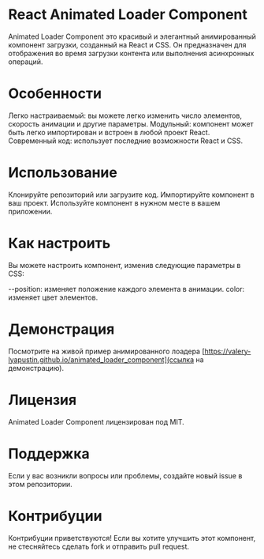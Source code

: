 # React Animated Loader Component 
Animated Loader Component это красивый и элегантный анимированный компонент загрузки, созданный на React и CSS. Он предназначен для отображения во время загрузки контента или выполнения асинхронных операций.

# Особенности
Легко настраиваемый: вы можете легко изменить число элементов, скорость анимации и другие параметры.
Модульный: компонент может быть легко импортирован и встроен в любой проект React.
Современный код: использует последние возможности React и CSS.

# Использование
Клонируйте репозиторий или загрузите код.
Импортируйте компонент в ваш проект.
Используйте компонент <Loader /> в нужном месте в вашем приложении.

# Как настроить
Вы можете настроить компонент, изменив следующие параметры в CSS:

--position: изменяет положение каждого элемента в анимации.
color: изменяет цвет элементов.

# Демонстрация
Посмотрите на живой пример анимированного лоадера [https://valery-lyapustin.github.io/animated_loader_component](ссылка на демонстрацию).

# Лицензия
Animated Loader Component лицензирован под MIT.

# Поддержка
Если у вас возникли вопросы или проблемы, создайте новый issue в этом репозитории.

# Контрибуции
Контрибуции приветствуются! Если вы хотите улучшить этот компонент, не стесняйтесь сделать fork и отправить pull request.